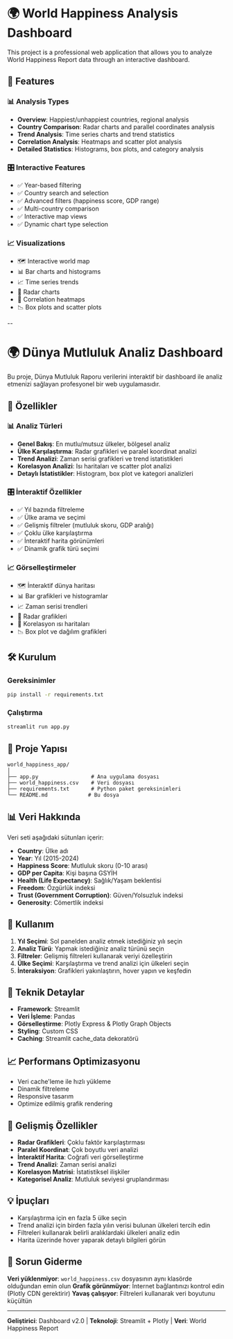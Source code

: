 # 🌍 World Happiness Analysis Dashboard

This project is a professional web application that allows you to analyze World Happiness Report data through an interactive dashboard.

## 🚀 Features

### 📊 Analysis Types
- **Overview**: Happiest/unhappiest countries, regional analysis
- **Country Comparison**: Radar charts and parallel coordinates analysis
- **Trend Analysis**: Time series charts and trend statistics
- **Correlation Analysis**: Heatmaps and scatter plot analysis
- **Detailed Statistics**: Histograms, box plots, and category analysis

### 🎛️ Interactive Features
- ✅ Year-based filtering
- ✅ Country search and selection
- ✅ Advanced filters (happiness score, GDP range)
- ✅ Multi-country comparison
- ✅ Interactive map views
- ✅ Dynamic chart type selection

### 📈 Visualizations
- 🗺️ Interactive world map
- 📊 Bar charts and histograms
- 📈 Time series trends
- 🎯 Radar charts
- 🔗 Correlation heatmaps
- 📉 Box plots and scatter plots

--

# 🌍 Dünya Mutluluk Analiz Dashboard

Bu proje, Dünya Mutluluk Raporu verilerini interaktif bir dashboard ile analiz etmenizi sağlayan profesyonel bir web uygulamasıdır.

## 🚀 Özellikler

### 📊 Analiz Türleri
- **Genel Bakış**: En mutlu/mutsuz ülkeler, bölgesel analiz
- **Ülke Karşılaştırma**: Radar grafikleri ve paralel koordinat analizi
- **Trend Analizi**: Zaman serisi grafikleri ve trend istatistikleri
- **Korelasyon Analizi**: Isı haritaları ve scatter plot analizi
- **Detaylı İstatistikler**: Histogram, box plot ve kategori analizleri

### 🎛️ İnteraktif Özellikler
- ✅ Yıl bazında filtreleme
- ✅ Ülke arama ve seçimi
- ✅ Gelişmiş filtreler (mutluluk skoru, GDP aralığı)
- ✅ Çoklu ülke karşılaştırma
- ✅ İnteraktif harita görünümleri
- ✅ Dinamik grafik türü seçimi

### 📈 Görselleştirmeler
- 🗺️ İnteraktif dünya haritası
- 📊 Bar grafikleri ve histogramlar
- 📈 Zaman serisi trendleri
- 🎯 Radar grafikleri
- 🔗 Korelasyon ısı haritaları
- 📉 Box plot ve dağılım grafikleri

## 🛠️ Kurulum

### Gereksinimler
```bash
pip install -r requirements.txt
```

### Çalıştırma
```bash
streamlit run app.py
```

## 📁 Proje Yapısı
```
world_happiness_app/
│
├── app.py                 # Ana uygulama dosyası
├── world_happiness.csv    # Veri dosyası
├── requirements.txt       # Python paket gereksinimleri
└── README.md             # Bu dosya
```

## 📊 Veri Hakkında

Veri seti aşağıdaki sütunları içerir:
- **Country**: Ülke adı
- **Year**: Yıl (2015-2024)
- **Happiness Score**: Mutluluk skoru (0-10 arası)
- **GDP per Capita**: Kişi başına GSYİH
- **Health (Life Expectancy)**: Sağlık/Yaşam beklentisi
- **Freedom**: Özgürlük indeksi
- **Trust (Government Corruption)**: Güven/Yolsuzluk indeksi
- **Generosity**: Cömertlik indeksi

## 🎯 Kullanım

1. **Yıl Seçimi**: Sol panelden analiz etmek istediğiniz yılı seçin
2. **Analiz Türü**: Yapmak istediğiniz analiz türünü seçin
3. **Filtreler**: Gelişmiş filtreleri kullanarak veriyi özelleştirin
4. **Ülke Seçimi**: Karşılaştırma ve trend analizi için ülkeleri seçin
5. **İnteraksiyon**: Grafikleri yakınlaştırın, hover yapın ve keşfedin

## 🔧 Teknik Detaylar

- **Framework**: Streamlit
- **Veri İşleme**: Pandas
- **Görselleştirme**: Plotly Express & Plotly Graph Objects
- **Styling**: Custom CSS
- **Caching**: Streamlit cache_data dekoratörü

## 📈 Performans Optimizasyonu

- Veri cache'leme ile hızlı yükleme
- Dinamik filtreleme
- Responsive tasarım
- Optimize edilmiş grafik rendering

## 🚀 Gelişmiş Özellikler

- **Radar Grafikleri**: Çoklu faktör karşılaştırması
- **Paralel Koordinat**: Çok boyutlu veri analizi
- **İnteraktif Harita**: Coğrafi veri görselleştirme
- **Trend Analizi**: Zaman serisi analizi
- **Korelasyon Matrisi**: İstatistiksel ilişkiler
- **Kategorisel Analiz**: Mutluluk seviyesi gruplandırması

## 💡 İpuçları

- Karşılaştırma için en fazla 5 ülke seçin
- Trend analizi için birden fazla yılın verisi bulunan ülkeleri tercih edin
- Filtreleri kullanarak belirli aralıklardaki ülkeleri analiz edin
- Harita üzerinde hover yaparak detaylı bilgileri görün

## 🐛 Sorun Giderme

**Veri yüklenmiyor**: `world_happiness.csv` dosyasının aynı klasörde olduğundan emin olun
**Grafik görünmüyor**: İnternet bağlantınızı kontrol edin (Plotly CDN gerektirir)
**Yavaş çalışıyor**: Filtreleri kullanarak veri boyutunu küçültün

---
**Geliştirici**: Dashboard v2.0 | **Teknoloji**: Streamlit + Plotly | **Veri**: World Happiness Report
